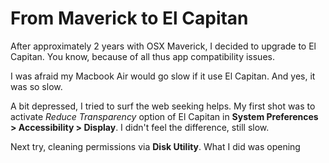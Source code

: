 # From Maverick to El Capitan

After approximately 2 years with OSX Maverick, I decided to upgrade to El Capitan. You know, because of all thus app compatibility issues.

I was afraid my Macbook Air would go slow if it use El Capitan. And yes, it was so slow.

A bit depressed, I tried to surf the web seeking helps. My first shot was to activate *Reduce Transparency* option of El Capitan in **System Preferences > Accessibility > Display**. I didn't feel the difference, still slow.

Next try, cleaning permissions via **Disk Utility**. What I did was opening 

